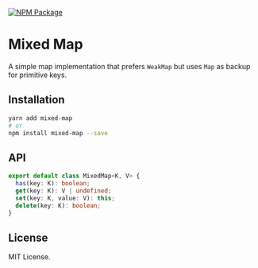 [![NPM Package](https://badge.fury.io/js/mixed-map.svg)](https://www.npmjs.com/package/mixed-map)

# Mixed Map

A simple map implementation that prefers `WeakMap` but uses `Map` as backup for primitive keys.

## Installation

```sh
yarn add mixed-map
# or
npm install mixed-map --save
```

## API

```ts
export default class MixedMap<K, V> {
  has(key: K): boolean;
  get(key: K): V | undefined;
  set(key: K, value: V): this;
  delete(key: K): boolean;
}
```

## License

MIT License.
